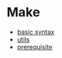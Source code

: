 # Make

* [basic syntax](basic_syntax.md)
* [utils](make_utils.md)
* [prerequisite](prerequisite.md)
